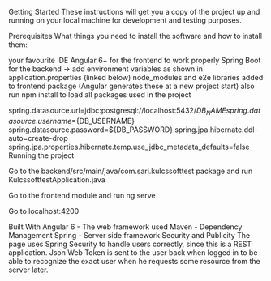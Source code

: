 Getting Started
These instructions will get you a copy of the project up and running on your local machine for development and testing purposes.

Prerequisites
What things you need to install the software and how to install them:

your favourite IDE
Angular 6+ for the frontend to work properly
Spring Boot for the backend -> add environment variables as shown in application.properties (linked below)
node_modules and e2e libraries added to frontend package (Angular generates these at a new project start)
also run npm install to load all packages used in the project

spring.datasource.url=jdbc:postgresql://localhost:5432/${DB_NAME}
spring.datasource.username=${DB_USERNAME}
spring.datasource.password=${DB_PASSWORD}
spring.jpa.hibernate.ddl-auto=create-drop
spring.jpa.properties.hibernate.temp.use_jdbc_metadata_defaults=false
Running the project

Go to the backend/src/main/java/com.sari.kulcssofttest package and run KulcssofttestApplication.java

Go to the frontend module and run ng serve

Go to localhost:4200

Built With
Angular 6 - The web framework used
Maven - Dependency Management
Spring - Server side framework
Security and Publicity
The page uses Spring Security to handle users correctly, since this is a REST application. Json Web Token is sent to the user back when logged in to be able to recognize the exact user when he requests some resource from the server later.

